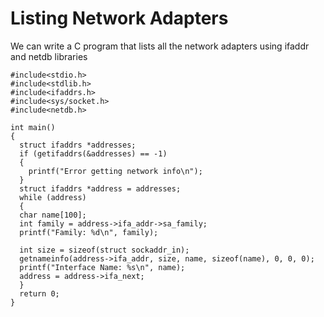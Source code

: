 # Listing Network Adapters

We can write a C program that lists all the network adapters using ifaddr and netdb libraries
```
#include<stdio.h>
#include<stdlib.h>
#include<ifaddrs.h>
#include<sys/socket.h>
#include<netdb.h>

int main()
{
  struct ifaddrs *addresses;
  if (getifaddrs(&addresses) == -1)
  {
    printf("Error getting network info\n");
  }
  struct ifaddrs *address = addresses;
  while (address)
  {
  char name[100];
  int family = address->ifa_addr->sa_family;
  printf("Family: %d\n", family);

  int size = sizeof(struct sockaddr_in);
  getnameinfo(address->ifa_addr, size, name, sizeof(name), 0, 0, 0);
  printf("Interface Name: %s\n", name);
  address = address->ifa_next;
  }
  return 0;
}
```
